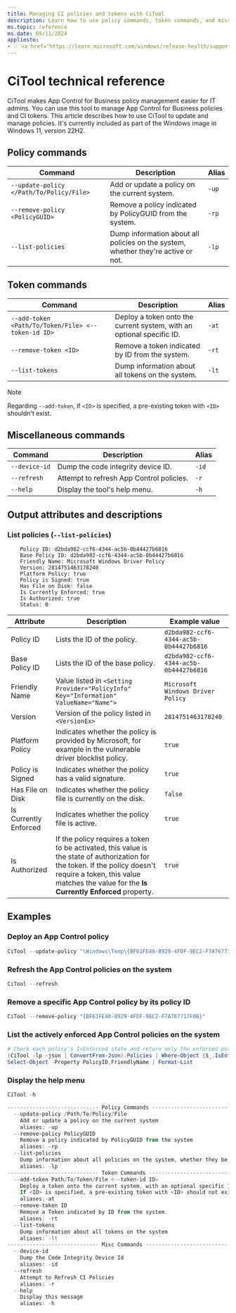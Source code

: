 ```yaml
---
title: Managing CI policies and tokens with CiTool
description: Learn how to use policy commands, token commands, and miscellaneous commands in CiTool
ms.topic: reference
ms.date: 09/11/2024
appliesto:
- ✅ <a href="https://learn.microsoft.com/windows/release-health/supported-versions-windows-client" target="_blank">Windows 11</a>
---
```


# CiTool technical reference

CiTool makes App Control for Business policy management easier for IT admins. You can use this tool to manage App Control for Business policies and CI tokens. This article describes how to use CiTool to update and manage policies. It's currently included as part of the Windows image in Windows 11, version 22H2.

## Policy commands

| Command | Description | Alias |
|--------|---------|---------|
| `--update-policy </Path/To/Policy/File>` | Add or update a policy on the current system. | `-up` |
| `--remove-policy <PolicyGUID>` | Remove a policy indicated by PolicyGUID from the system. | `-rp` |
| `--list-policies` | Dump information about all policies on the system, whether they're active or not. | `-lp` |

## Token commands

| Command | Description | Alias |
|--------|---------|---------|
| `--add-token <Path/To/Token/File> <--token-id ID>` | Deploy a token onto the current system, with an optional specific ID. | `-at` |
| `--remove-token <ID>` | Remove a token indicated by ID from the system. | `-rt` |
| `--list-tokens` | Dump information about all tokens on the system. | `-lt` |

> [!NOTE]
> Regarding `--add-token`, if `<ID>` is specified, a pre-existing token with `<ID>` shouldn't exist.

## Miscellaneous commands

| Command | Description | Alias |
|--------|---------|---------|
| `--device-id` | Dump the code integrity device ID. | `-id` |
| `--refresh` | Attempt to refresh App Control policies. | `-r` |
| `--help` | Display the tool's help menu. | `-h` |

## Output attributes and descriptions

### List policies (`--list-policies`)

```output
    Policy ID: d2bda982-ccf6-4344-ac5b-0b44427b6816
    Base Policy ID: d2bda982-ccf6-4344-ac5b-0b44427b6816
    Friendly Name: Microsoft Windows Driver Policy
    Version: 2814751463178240
    Platform Policy: true
    Policy is Signed: true
    Has File on Disk: false
    Is Currently Enforced: true
    Is Authorized: true
    Status: 0
```

| Attribute | Description | Example value |
|--------|---------|---------|
| Policy ID | Lists the ID of the policy. | `d2bda982-ccf6-4344-ac5b-0b44427b6816` |
| Base Policy ID | Lists the ID of the base policy. | `d2bda982-ccf6-4344-ac5b-0b44427b6816` |
| Friendly Name | Value listed in `<Setting Provider="PolicyInfo" Key="Information" ValueName="Name">` | `Microsoft Windows Driver Policy` |
| Version | Version of the policy listed in `<VersionEx>` | `2814751463178240` |
| Platform Policy | Indicates whether the policy is provided by Microsoft, for example in the vulnerable driver blocklist policy. | `true` |
| Policy is Signed | Indicates whether the policy has a valid signature. | `true` |
| Has File on Disk | Indicates whether the policy file is currently on the disk. | `false` |
| Is Currently Enforced | Indicates whether the policy file is active. | `true` |
| Is Authorized | If the policy requires a token to be activated, this value is the state of authorization for the token. If the policy doesn't require a token, this value matches the value for the **Is Currently Enforced** property. | `true` |

## Examples

### Deploy an App Control policy

```powershell
CiTool --update-policy "\Windows\Temp\{BF61FE40-8929-4FDF-9EC2-F7A767717F0B}.cip"
```

### Refresh the App Control policies on the system

```powershell
CiTool --refresh
```

### Remove a specific App Control policy by its policy ID

```powershell
CiTool --remove-policy "{BF61FE40-8929-4FDF-9EC2-F7A767717F0B}"
```

### List the actively enforced App Control policies on the system

```powershell
# Check each policy's IsEnforced state and return only the enforced policies
(CiTool -lp -json | ConvertFrom-Json).Policies | Where-Object {$_.IsEnforced -eq "True"} |
Select-Object -Property PolicyID,FriendlyName | Format-List
```

### Display the help menu

```powershell
CiTool -h

----------------------------- Policy Commands ---------------------------------
  --update-policy /Path/To/Policy/File
    Add or update a policy on the current system
    aliases: -up
  --remove-policy PolicyGUID
    Remove a policy indicated by PolicyGUID from the system
    aliases: -rp
  --list-policies
    Dump information about all policies on the system, whether they be active or not
    aliases: -lp
----------------------------- Token Commands ---------------------------------
  --add-token Path/To/Token/File <--token-id ID>
    Deploy a token onto the current system, with an optional specific ID
    If <ID> is specified, a pre-existing token with <ID> should not exist.
    aliases:-at
  --remove-token ID
    Remove a Token indicated by ID from the system.
    aliases: -rt
  --list-tokens
    Dump information about all tokens on the system
    aliases: -lt
----------------------------- Misc Commands ---------------------------------
  --device-id
    Dump the Code Integrity Device Id
    aliases: -id
  --refresh
    Attempt to Refresh CI Policies
    aliases: -r
  --help
    Display this message
    aliases: -h
```

